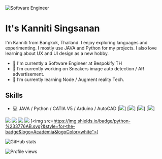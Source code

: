 ![Software Engineer](https://cdn.discordapp.com/attachments/384068146346328064/751829711528919141/Untitled_design.png)

# It's Kanniti Singsanan

I'm Kanniti from Bangkok, Thailand. I enjoy exploring languages and experimenting. I mostly use JAVA and Python for my projects. I also love learning about UX and UI design as a new hobby.



- 💼 I'm currently a Software Engineer at Bespokify TH
- 🔭 I’m currently working on Sneakers image auto detection / AR advertisement. 
- 🌱 I’m currently learning Node / Augment reality Tech.  

## Skills
- 💻 JAVA / Python / CATIA V5 / Arduino / AutoCAD
[<img src="https://img.shields.io/badge/python-%233776AB.svg?&style=flat-square&logo=python&logoColor=white">]
[<img src="https://img.shields.io/badge/java-%23ED8B00.svg?&style=for-the-badge&logo=java&logoColor=white">]
[<img src="https://img.shields.io/badge/gmail-%23D14836.svg?&style=for-the-badge&logo=gmail&logoColor=white">]
[<img src="https://img.shields.io/badge/gmail-%23D14836.svg?&style=for-the-badge&logo=gmail&logoColor=white">]

[<img src="https://img.shields.io/badge/gmail-%23D14836.svg?&style=for-the-badge&logo=gmail&logoColor=white">](https://mail.google.com/mail/u/?authuser=kanniti.singsanan@gmail.com) [<img src="https://img.shields.io/badge/facebook-%231877F2.svg?&style=for-the-badge&logo=facebook&logoColor=white">](https://www.facebook.com/0lmarcusl0) [<img src="https://img.shields.io/badge/instagram-%23E4405F.svg?&style=for-the-badge&logo=instagram&logoColor=white">](https://www.instagram.com/0lmarcusl0)  [<img src="https://img.shields.io/badge/linkedin-%230077B5.svg?&style=for-the-badge&logo=linkedin&logoColor=white">](https://www.linkedin.com/in/kanniti-s-794320100/)
[<img src=https://img.shields.io/badge/python-%233776AB.svg?&style=for-the-badge&logo=Academia&logoColor=white">]

![GitHub stats](https://github-readme-stats.vercel.app/api?username=kanniti&show_icons=true)  

![Profile views](https://gpvc.arturio.dev/kanniti)  
